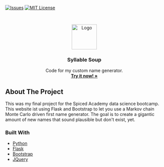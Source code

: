 [![Issues][issues-shield]][issues-url]
[![MIT License][license-shield]][license-url]


<!-- PROJECT LOGO -->
<br />
<p align="center">
  <a href="https://www.syllable-soup.com">
    <img src="[images/logo.png](https://raw.githubusercontent.com/MaelkoM/syllable-soup/main/static/favicon.png)" alt="Logo" width="80" height="80">
  </a>

  <h3 align="center">Syllable Soup</h3>

  <p align="center">
    Code for my custom name generator.
    <br />
    <a href="https://www.syllable-soup.com"><strong>Try it now! »</strong></a>
  </p>
</p>

<!-- ABOUT THE PROJECT -->
## About The Project

This was my final project for the Spiced Academy data science bootcamp.
This website ist using Flask and Bootstrap to let you use a Markov chain Monte Carlo driven first name generator. The goal is to create a gigantic amount of new names that sound plausible but don't exist, yet.


### Built With

* [Python](https://python.org)
* [Flask](https://flask.palletsprojects.com/en/2.0.x/)
* [Bootstrap](https://getbootstrap.com)
* [JQuery](https://jquery.com)



[issues-shield]: https://img.shields.io/github/issues/maelkom/syllable-soup.svg?style=flat
[issues-url]: https://github.com/maelkom/syllable-soup/issues
[license-shield]: https://img.shields.io/github/license/maelkom/syllable-soup.svg?style=flat
[license-url]: https://github.com/maelkom/syllable-soup/LICENSE